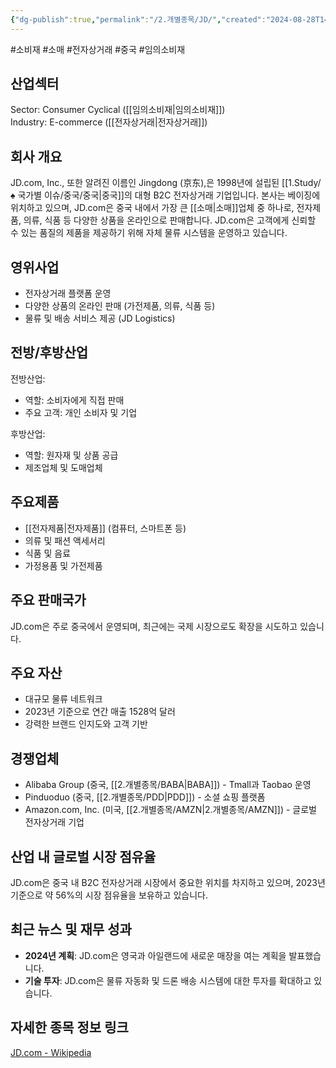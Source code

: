 ```yaml
---
{"dg-publish":true,"permalink":"/2.개별종목/JD/","created":"2024-08-28T14:19:59.276+09:00","updated":"2025-07-29T21:37:04.786+09:00"}
---
```


#소비재 #소매 #전자상거래 #중국  #임의소비재 

## 산업섹터

Sector: Consumer Cyclical ([[임의소비재\|임의소비재]])  
Industry: E-commerce ([[전자상거래\|전자상거래]])

## 회사 개요

JD.com, Inc., 또한 알려진 이름인 Jingdong (京东),은 1998년에 설립된 [[1.Study/♠ 국가별 이슈/중국/중국\|중국]]의 대형 B2C 전자상거래 기업입니다. 본사는 베이징에 위치하고 있으며, JD.com은 중국 내에서 가장 큰 [[소매\|소매]]업체 중 하나로, 전자제품, 의류, 식품 등 다양한 상품을 온라인으로 판매합니다. JD.com은 고객에게 신뢰할 수 있는 품질의 제품을 제공하기 위해 자체 물류 시스템을 운영하고 있습니다.

## 영위사업

- 전자상거래 플랫폼 운영
- 다양한 상품의 온라인 판매 (가전제품, 의류, 식품 등)
- 물류 및 배송 서비스 제공 (JD Logistics)

## 전방/후방산업

전방산업:

- 역할: 소비자에게 직접 판매
- 주요 고객: 개인 소비자 및 기업

후방산업:

- 역할: 원자재 및 상품 공급
- 제조업체 및 도매업체

## 주요제품

- [[전자제품\|전자제품]] (컴퓨터, 스마트폰 등)
- 의류 및 패션 액세서리
- 식품 및 음료
- 가정용품 및 가전제품

## 주요 판매국가

JD.com은 주로 중국에서 운영되며, 최근에는 국제 시장으로도 확장을 시도하고 있습니다.

## 주요 자산

- 대규모 물류 네트워크
- 2023년 기준으로 연간 매출 1528억 달러
- 강력한 브랜드 인지도와 고객 기반

## 경쟁업체

- Alibaba Group (중국, [[2.개별종목/BABA\|BABA]]) - Tmall과 Taobao 운영
- Pinduoduo (중국, [[2.개별종목/PDD\|PDD]]) - 소셜 쇼핑 플랫폼
- Amazon.com, Inc. (미국, [[2.개별종목/AMZN\|2.개별종목/AMZN]]) - 글로벌 전자상거래 기업

## 산업 내 글로벌 시장 점유율

JD.com은 중국 내 B2C 전자상거래 시장에서 중요한 위치를 차지하고 있으며, 2023년 기준으로 약 56%의 시장 점유율을 보유하고 있습니다.

## 최근 뉴스 및 재무 성과

- **2024년 계획**: JD.com은 영국과 아일랜드에 새로운 매장을 여는 계획을 발표했습니다.
- **기술 투자**: JD.com은 물류 자동화 및 드론 배송 시스템에 대한 투자를 확대하고 있습니다.

## 자세한 종목 정보 링크

[JD.com - Wikipedia](https://en.wikipedia.org/wiki/JD.com)
